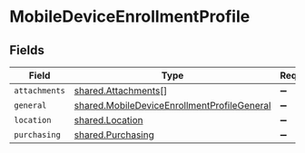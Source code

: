 # MobileDeviceEnrollmentProfile


## Fields

| Field                                                                                                             | Type                                                                                                              | Required                                                                                                          | Description                                                                                                       |
| ----------------------------------------------------------------------------------------------------------------- | ----------------------------------------------------------------------------------------------------------------- | ----------------------------------------------------------------------------------------------------------------- | ----------------------------------------------------------------------------------------------------------------- |
| `attachments`                                                                                                     | [shared.Attachments](../../../sdk/models/shared/attachments.md)[]                                                 | :heavy_minus_sign:                                                                                                | N/A                                                                                                               |
| `general`                                                                                                         | [shared.MobileDeviceEnrollmentProfileGeneral](../../../sdk/models/shared/mobiledeviceenrollmentprofilegeneral.md) | :heavy_minus_sign:                                                                                                | N/A                                                                                                               |
| `location`                                                                                                        | [shared.Location](../../../sdk/models/shared/location.md)                                                         | :heavy_minus_sign:                                                                                                | N/A                                                                                                               |
| `purchasing`                                                                                                      | [shared.Purchasing](../../../sdk/models/shared/purchasing.md)                                                     | :heavy_minus_sign:                                                                                                | N/A                                                                                                               |